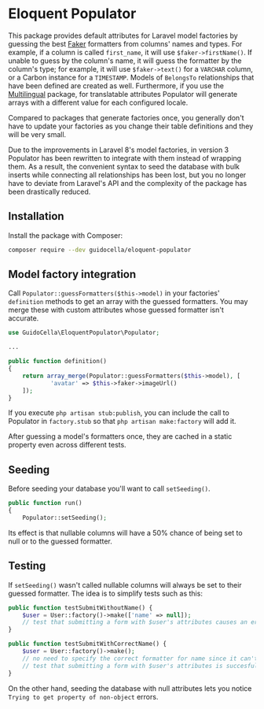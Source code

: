 # Eloquent Populator

This package provides default attributes for Laravel model factories by guessing the best [Faker](https://github.com/fakerphp/Faker) formatters from columns' names and types.
For example, if a column is called `first_name`, it will use `$faker->firstName()`. If unable to guess by the column's name, it will guess the formatter by the column's type; for example, it will use `$faker->text()` for a `VARCHAR` column, or a Carbon instance for a `TIMESTAMP`. Models of `BelongsTo` relationships that have been defined are created as well.
Furthermore, if you use the [Multilingual](https://github.com/guidocella/laravel-multilingual) package, for translatable attributes Populator will generate arrays with a different value for each configured locale.

Compared to packages that generate factories once, you generally don't have to update your factories as you change their table definitions and they will be very small.

Due to the improvements in Laravel 8's model factories, in version 3 Populator has been rewritten to integrate with them instead of wrapping them. As a result, the convenient syntax to seed the database with bulk inserts while connecting all relationships has been lost, but you no longer have to deviate from Laravel's API and the complexity of the package has been drastically reduced.

## Installation

Install the package with Composer:

```sh
composer require --dev guidocella/eloquent-populator
```

## Model factory integration

Call `Populator::guessFormatters($this->model)` in your factories' `definition` methods to get an array with the guessed formatters. You may merge these with custom attributes whose guessed formatter isn't accurate.

```php
use GuidoCella\EloquentPopulator\Populator;

...

public function definition()
{
    return array_merge(Populator::guessFormatters($this->model), [
            'avatar' => $this->faker->imageUrl()
    ]);
}
```

If you execute `php artisan stub:publish`, you can include the call to Populator in `factory.stub` so that `php artisan make:factory` will add it.

After guessing a model's formatters once, they are cached in a static property even across different tests.

## Seeding

Before seeding your database you'll want to call `setSeeding()`.

```php
public function run()
{
    Populator::setSeeding();
```

Its effect is that nullable columns will have a 50% chance of being set to null or to the guessed formatter.

## Testing

If `setSeeding()` wasn't called nullable columns will always be set to their guessed formatter. The idea is to simplify tests such as this:

```php
public function testSubmitWithoutName() {
    $user = User::factory()->make(['name' => null]);
    // test that submitting a form with $user's attributes causes an error
}

public function testSubmitWithCorrectName() {
    $user = User::factory()->make();
    // no need to specify the correct formatter for name since it can't be null
    // test that submitting a form with $user's attributes is succesful
}
```

On the other hand, seeding the database with null attributes lets you notice `Trying to get property of non-object` errors.
